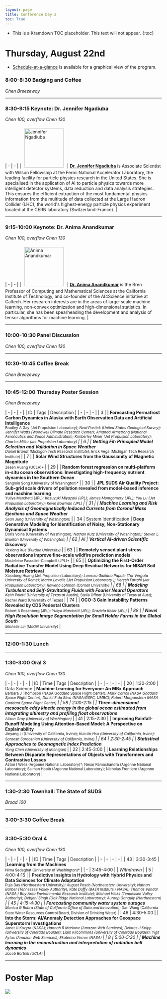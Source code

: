 ```yaml
---
layout: page
title: Conference Day 2
toc: True
---
```


- This is a Kramdown TOC placeholder. This text will not appear.
{:toc}

# Thursday, August 22nd

- [Schedule-at-a-glance](/program/glance.html) is available for a graphical view of the program.

### 8:00-8:30 Badging and Coffee
*Chen Breezeway*

---

### 8:30-9:15 Keynote: Dr. Jennifer Ngadiuba
*Chen 100, overflow Chen 130*

| - | - |
| <img src="/assets/keynote/Jennifer-Ngadiuba.png" alt="Jennifer Ngadiuba" class="keynote"/> | [**Dr. Jennifer Ngadiuba**](https://www.turing.ac.uk/people/guest-speakers/jennifer-ngadiuba) is Associate Scientist with Wilson Fellowship at the Fermi National Accelerator Laboratory, the leading facility for particle physics research in the United States. She is specialised in the application of AI to particle physics towards more intelligent detector systems, data reduction and data analysis strategies. This ensures the efficient extraction of the most fundamental physics information from the multitude of data collected at the Large Hadron Collider (LHC), the world's highest-energy particle physics experiment located at the CERN laboratory (Switzerland-France). |

---

### 9:15-10:00 Keynote: Dr. Anima Anandkumar
*Chen 100, overflow Chen 130*

| - | - |
| <img src="/assets/keynote/Anima-Anandkumar.png" alt="Anima Anandkumar" class="keynote" /> | [**Dr. Anima Anandkumar**](https://www.eas.caltech.edu/people/anima) is the Bren Professor of Computing and Mathematical Sciences at the California Institute of Technology, and co-founder of the AI4Science initiative at Caltech. Her research interests are in the areas of large-scale machine learning, non-convex optimization and high-dimensional statistics. In particular, she has been spearheading the development and analysis of tensor algorithms for machine learning. |

---

### 10:00-10:30 Panel Discussion
*Chen 100, overflow Chen 130*

---

### 10:30-10:45 Coffee Break
*Chen Breezeway*

---

### 10:45-12:00 Thursday Poster Session
*Chen Breezeway*

| - | - | - | 
| ID  | Tags | Description |
| - | - | - |
| 3 | <poster-tag/> <es-tag/> | **Forecasting Permafrost Carbon Dynamics in Alaska with Earth Observation Data and Artificial Intelligence** <br> <small> Bradley A Gay (Jet Propulsion Laboratory)*; Neal Pastick (United States Geological Survey); Jennifer Watts (Woodwell Climate Research Center); Amanda Armstrong (National Aeronautics and Space Administration); Kimberley Miner (Jet Propulsion Laboratory); Charles Miller (Jet Propulsion Laboratory) </small> |
| 6 | <poster-tag/> <sp-tag/> | **Getting Fit: Principled Model Selection and Validation in Space Weather** <br> <small> Daniel Brandt (Michigan Tech Research Institute)*; Erick Vega (Michigan Tech Research Institute) </small> |
| 7 | <poster-tag/> <hp-tag/> | **Solar Wind Structures from the Gaussianity of Magnetic Magnitude** <br> <small> Zesen Huang (UCLA)* </small> |
| 29 | <poster-tag/> <es-tag/> | **Random forest regression on multi-platform in-situ ocean observations: Investigating high-frequency nutrient dynamics in the Southern Ocean** <br> <small> Sangmin Song (University of Washington)* </small> |
| 30 | <poster-tag/> <es-tag/> | **JPL SUDS Air Quality Project: Sub-grid scale drivers of pollution revealed from model-based inference and machine learning** <br> <small> Yuliya Marchetti (JPL)*; Kazuyuki Miyazaki (JPL); James Montgomery (JPL); You Lu (Jet Propulsion Laboratory); Kevin Bowman (JPL) </small> |
| 31 | <poster-tag/> <hp-tag/> | **Machine Learning and Risk Analysis of Geomagnetically Induced Currents from Coronal Mass Ejections and Space Weather** <br> <small> Sean Jung (University of Washington)* </small> |
| 34 | <poster-tag/> <span class="badge rounded-pill text-bg-secondary">System Identification </span> | **Deep Generative Modeling for Identification of Noisy, Non-Stationary Dynamical Systems** <br> <small> Doris Voina (University of Washington)*; Nathan Kutz (University of Washington); Steven L. Brunton (University of Washington) </small> |
| 62 | <poster-tag/> <span class="badge rounded-pill text-bg-secondary">AI </span> | **Vertical AI-driven Scientific Discovery** <br> <small> Yexiang Xue (Purdue University)* </small> |
| 63 | <poster-tag/> <es-tag/> | **Remotely sensed plant stress observations improve fine-scale wildfire prediction models** <br> <small> Madeleine Pascolini-Campbell (JPL)* </small> |
| 65 | <poster-tag/> <es-tag/> | **Optimizing the First-Order Radiative Transfer Model Using Deep Residual Networks for NISAR Soil Moisture Retrieval** <br> <small> Xiaodong Huang (Jet Propulsion Laboratory)*; Lorenzo Giuliano Papale (Tor Vergata University of Rome); Marco Lavalle (Jet Propulsion Laboratory	); Heresh Fattahi (Jet Propulsion Laboratory); Rowena Lohman (Cornell University) </small> |
| 68 | <poster-tag/> <sp-tag/> | **Modeling Turbulent and Self-Gravitating Fluids with Fourier Neural Operators** <br> <small> Keith Poletti (University of Texas at Austin)*; Stella Offner (University of Texas at Aust); Rachel Ward (University of Texas) </small> |
| 74 | <poster-tag/> <es-tag/> | **OCO-3 Gain Instability Patterns Revealed by CDS Pedestal Clusters** <br> <small> Robert A Rosenberg (JPL)*; Yuliya Marchetti (JPL); Graziela Keller (JPL) </small> |
| 88 | <poster-tag/> <es-tag/> | **Novel High Resolution Image Segmentation for Small Holder Farms in the Global South** <br> <small> Michelle Lin (McGill University)* </small> |

---

### 12:00-1:30 Lunch

---

### 1:30-3:00 Oral 3
*Chen 100, overflow Chen 130*

| - | - | - | - |
| ID  | Time | Tags | Description |
| - | - | - | - |
| 20 | 1:30-2:00 | <cont-tag/> <span class="badge rounded-pill text-bg-secondary">Data Science</span> | **Machine Learning for Everyone: An MBx Approach** <br> <small> Barbara J Thompson (NASA Goddard Space Flight Center)*; Mark Carroll (NASA Goddard Space Flight Center); Daniel E da Silva (NASA/GSFC, UMBC); Robert Morganstern (NASA Goddard Space Flight Center) </small> |
| 58 | 2:00-2:15 | <light-tag/> <poster-tag/> <es-tag/> | **Three-dimensional mesoscale eddy kinetic energy in the global ocean estimated from integrating altimetry and profiling float observations** <br> <small> Alison Gray (University of Washington)* </small> |
| 41 | 2:15-2:30 | <light-tag/> <poster-tag/> <es-tag/> | **Improving Rainfall-Runoff Modeling Using Attention-Based Model: A Perspective on Explainability** <br> <small> Jinyang Li (University of California, Irvine)*; Kuo-lin Hsu (University of California, Irvine); Soroosh  Sorooshian (University of California, Irvine) </small> |
| 64 | 2:30-2:45 | <light-tag/> <poster-tag/> <hp-tag/> | **Statistical Approaches to Geomagnetic Index Prediction** <br> <small> Yang Chen (University of Michigan)* </small> |
| 22 | 2:45-3:00 | <light-tag/> <poster-tag/> <c-tag/> | **Learning Relationships Between Disparate Representations of Objects with Transformers and Contrastive Losses** <br> <small> Azton I Wells (Argonne National Laboratory)*; Nesar  Ramachandra (Argonne National Laboratory); Salman Habib (Argonne National Laboratory); Nicholas Frontiere (Argonne National Laboratory) </small> |

---

### 1:30-2:30 Townhall: The State of SUDS 
*Broad 100*

---

### 3:00-3:30 Coffee Break

---

### 3:30-5:30 Oral 4
*Chen 100, overflow Chen 130*

| - | - | - | - |
| ID  | Time | Tags | Description |
| - | - | - | - |
| 43 | 3:30-3:45 | <light-tag/> <poster-tag/> <a-tag/> |**Learning from the Machines** <br> <small> Nima Sedaghat (University of Washington)* </small> |
| - | 3:45-4:00 |  | *Withdrawn* |
| 5 | 4:00-4:15 | <light-tag/> <poster-tag/> <es-tag/> | **Predictive Insights in Hydrology with Hybrid Physics and Data Sciences for Climate Adaptation** <br> <small> Puja Das (Northeastern University)*; August Posch (Northeastern University); Nathan Barber (Tennessee Valley Authority); Kate Duffy (BAER Institute / NASA); Thomas Vandal (NASA / Bay Area Environmental Research Institute); Michael Hicks (Tennessee Valley Authority); Debjani Singh (Oak Ridge National Laboratory); Auroop Ganguly (Northeastern) </small> |
| 45 | 4:15-4:30 | <light-tag/> <poster-tag/> <es-tag/> | **Forecasting community water system outages** <br> <small> Monica G Bobra (State of California Office of Data and Innovation)*; Dan Wang (California State Water Resources Control Board, Division of Drinking Water) </small> |
| 46 | 4:30-5:00 | <cont-tag/> <hp-tag/> | **Into the Storm:  AI/Anomaly Detection Approaches for Geospace Superstorm Investigations** <br> <small> Janet U Kozyra (NASA)*; Hannah R Marlowe (Amazon Web Services); Delores J Knipp (Unviersity of Colorado Boulder); Liam Kilcommons (University of Colorado Boulder); Yigit Aytac (Amazon Web Services); Ekaterina Verner (NASA) </small> |
| 8 | 5:00-5:30 | <cont-tag/> <hp-tag/> | **Machine learning in the reconstruction and interpretation of radiation belt dynamics** <br> <small> Jacob Bortnik (UCLA)* </small> |

---

# Poster Map

<div class="map">
  <img src="/assets/maps/thu-poster-map.jpg"/>
</div>

<style>
.keynote {
  width: 9em;
  padding: 0.5em;
}

.map img{
  max-width: 100%;
}
</style>
